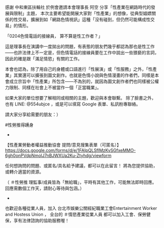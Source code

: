 ---
---
感謝  中和東區扶輪社 於例會邀請本會理事長 阿空 分享「性產業在網路時代的發展與限制」主題，
本次主要希望能開展大家對「性產業」的想像，從典型娼嫖關係的性交易，擴展到如「網路色情視訊」這種「沒有碰到，但仍然可能構成性交易」的情形。

「0204色情電話的接線員，
算不算是性工作者？」

這是理事長在演講中一度拋出的問題，有表態的朋友們幾乎都認為那也是性工作——也許法律上不一定是，但色情電話的接線員要在工作中說出一些猥褻的言詞，因此的確是跟「滿足情慾」有關的工作。

本會也認為，除了用自己的身體或口語進行「性展演」或「性服務」之外，「性產業」其實還可以擴張到圖文創作。也就是色情小說與色情漫畫的作者們，同樣是本會成立宗旨中「性產業」所包含——不為別的，就因為圖文創作者們也同樣被公權力限制、同樣在社會上不被當作一個「正當職業」。

如果大家的單位想要了解相同或相關的主題，歡迎與本會聯繫。
除了臉書之外，也有 LINE: @554ubjce ，或是可以填寫 Google 表單、私訊粉專聯絡。

請大家分享給需要的朋友：）

#性勞推得踴身

-
【性產業勞動者權益推動協會 提問/意見搜集表單（可匿名）】
https://docs.google.com/forms/d/e/1FAIpQLSflMzKvSGfxeMMO-6gh0onPVdpNmolJ7nBJWXUa2Ku-Ztyhdg/viewform

任何想詢問的問題、或匿名/具名給予建議，都可以在此留言！
將為您提供協助，或轉介適當的資源。

（ ＃性勞推 理監事/成員皆為「無給職」，平時有其他工作，可能無法即時回應。
回應需數個工作天，請耐心等待與包涵。）

-
也歡迎各種從業人員，加入 台北市娛樂公關經紀職業工會Entertainment Worker and Hostess Union ，
全台的 ＃情慾產業從業人員 都可以加入工會、保勞健保，享有法律諮詢的協助服務喔！